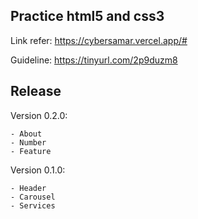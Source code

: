 ## Practice html5 and css3
Link refer: https://cybersamar.vercel.app/#

Guideline: https://tinyurl.com/2p9duzm8

## Release

Version 0.2.0:

    - About
    - Number
    - Feature
  
Version 0.1.0:

    - Header
    - Carousel
    - Services